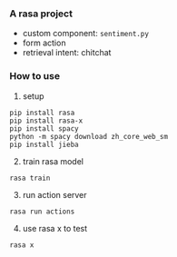 ### A rasa project
- custom component: `sentiment.py`
- form action
- retrieval intent: chitchat


### How to use
1. setup
```buildoutcfg
pip install rasa
pip install rasa-x
pip install spacy
python -m spacy download zh_core_web_sm
pip install jieba
```
2. train rasa model
```buildoutcfg
rasa train
```
3. run action server

```buildoutcfg
rasa run actions
```
4. use rasa x to test 

```buildoutcfg
rasa x
```